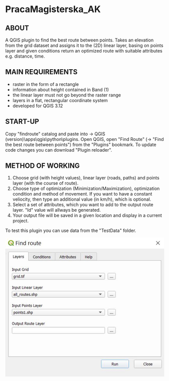 # PracaMagisterska_AK

## ABOUT
A QGIS plugin to find the best route between points. 
Takes an elevation from the grid dataset and assigns it to the (2D) linear layer, 
basing on points layer and given conditions return an optimized route with suitable attributes e.g. distance, time.

## MAIN REQUIREMENTS
* raster in the form of a rectangle
* information about height contained in Band (1)
* the linear layer must not go beyond the raster range
* layers in a flat, rectangular coordinate system
* developed for QGIS 3.12

## START-UP
Copy "findroute" catalog and paste into -> QGIS (version)\apps\qgis\python\plugins.
Open QGIS, open "Find Route" (-> "Find the best route between points") from the "Plugins" bookmark. 
To update code changes you can download "Plugin reloader".

## METHOD OF WORKING
1. Choose grid (with height values), linear layer (roads, paths) and points layer (with the course of route). 
2. Choose type of optimization (Minimization/Maximization), optimization condition and method of movement. 
   If you want to have a constant veliocity, then type an additional value (in km/h), which is optional.
3. Select a set of attributes, which you want to add to the output route layer. "Id" value will allways be generated.
4. Your output file will be saved in a given location and display in a current project.

To test this plugin you can use data from the "TestData" folder.

![GitHub Logo](/pictures/1.jpg)



